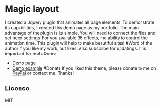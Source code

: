 # Magic layout
I created a Jquery plugin that animates all page elements. To demonstrate its capabilities, I created this demo page as my portfolio. The main advantage of the plugin is its simple. You will need to connect the files and set need settings. For you available 36 effects, the ability to control the animation time. This plugin will help to make beautiful sites! 
#Word of the author
If you like my work, put likes. Also subscribe for updatings. It is important for me!
#Demo
* [Demo page](http://stas-melnikov.ru/magic_layout/)
* [Demo example](http://codepen.io/melnik909/pen/RWMwxg)
#Donate
If you liked this theme, please donate to me on <a href="https://www.paypal.me/melnik909" target="blank">PayPal</a> or contact me. Thanks!
## License
MIT
